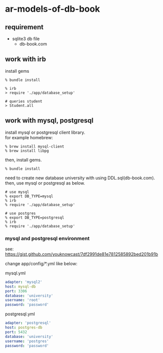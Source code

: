 # ar-models-of-db-book

## requirement

* sqlite3 db file
  * db-book.com

## work with irb

install gems

```
% bundle install
```

```
% irb
> require './app/database_setup'

# queries student
> Student.all

```

## work with mysql, postgresql

install mysql or postgresql client library.  
for example homebrew:

```
% brew install mysql-client
% brew install libpg
```

then, install gems.

```
% bundle install
```

need to create new database university with using DDL.sql(db-book.com).
then, use mysql or postgresql as below.

```
# use mysql
% export DB_TYPE=mysql
% irb
% require './app/database_setup' 

# use postgres
% export DB_TYPE=postgresql
% irb
% require './app/database_setup' 
```

### mysql and postgresql environment

see: https://gist.github.com/youknowcast/7df2991de81e7812585892bed201b91b

change app/config/*.yml like below:

mysql.yml
```yaml
adapter: 'mysql2'
host: mysql-db
port: 3306
database: 'university'
username: 'root'
password: 'password'
```

postgresql.yml
```yaml
adapter: 'postgresql'
host: postgres-db
port: 5432
database: 'university'
username: 'postgres'
password: 'password'
```